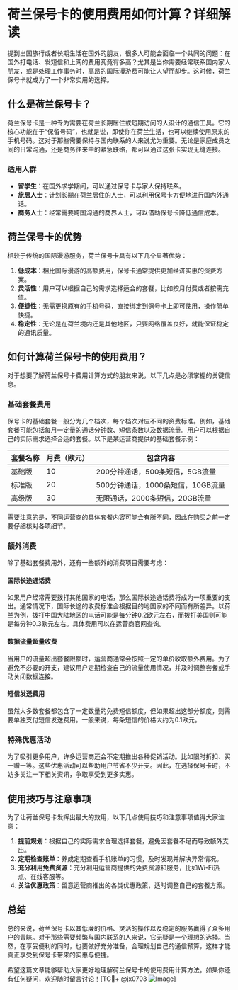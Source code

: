 # 荷兰保号卡的使用费用如何计算？详细解读

提到出国旅行或者长期生活在国外的朋友，很多人可能会面临一个共同的问题：在国外打电话、发短信和上网的费用究竟有多高？尤其是当你需要经常联系国内家人朋友，或是处理工作事务时，高昂的国际漫游费可能让人望而却步。这时候，荷兰保号卡就成为了一个非常实用的选择。

## 什么是荷兰保号卡？

荷兰保号卡是一种专为需要在荷兰长期居住或短期访问的人设计的通信工具。它的核心功能在于“保留号码”，也就是说，即使你在荷兰生活，也可以继续使用原来的手机号码。这对于那些需要保持与国内联系的人来说尤为重要。无论是家庭成员之间的日常沟通，还是商务往来中的紧急联络，都可以通过这张卡实现无缝连接。

### 适用人群

- **留学生**：在国外求学期间，可以通过保号卡与家人保持联系。
- **旅居人士**：计划长期在荷兰居住的人士，可以利用保号卡方便地进行国内外通话。
- **商务人士**：经常需要跨国沟通的商界人士，可以借助保号卡降低通信成本。

## 荷兰保号卡的优势

相较于传统的国际漫游服务，荷兰保号卡具有以下几个显著优势：

1. **低成本**：相比国际漫游的高额费用，保号卡通常提供更加经济实惠的资费方案。
2. **灵活性**：用户可以根据自己的需求选择适合的套餐，比如按月付费或者按需充值。
3. **便捷性**：无需更换原有的手机号码，直接绑定到保号卡上即可使用，操作简单快捷。
4. **稳定性**：无论是在荷兰境内还是其他地区，只要网络覆盖良好，就能保证稳定的通讯质量。

## 如何计算荷兰保号卡的使用费用？

对于想要了解荷兰保号卡费用计算方式的朋友来说，以下几点是必须掌握的关键信息。

### 基础套餐费用

保号卡的基础套餐一般分为几个档次，每个档次对应不同的资费标准。例如，基础套餐可能包括每月一定量的通话分钟数、短信条数以及数据流量。用户可以根据自己的实际需求选择合适的套餐。以下是某运营商提供的基础套餐示例：

| 套餐名称       | 月费（欧元） | 包含内容                     |
|----------------|--------------|------------------------------|
| 基础版         | 10           | 200分钟通话，500条短信，5GB流量 |
| 标准版         | 20           | 500分钟通话，1000条短信，10GB流量|
| 高级版         | 30           | 无限通话，2000条短信，20GB流量   |

需要注意的是，不同运营商的具体套餐内容可能会有所不同，因此在购买之前一定要仔细核对各项细节。

### 额外消费

除了基础套餐费用外，还有一些额外的消费项目需要考虑：

#### 国际长途通话费

如果用户经常需要拨打其他国家的电话，那么国际长途通话费将成为一项重要的支出。通常情况下，国际长途的收费标准会根据目的地国家的不同而有所差异。以荷兰为例，拨打中国大陆地区的电话可能是每分钟0.2欧元左右，而拨打美国则可能是每分钟0.3欧元左右。具体费用可以在运营商官网查询。

#### 数据流量超量收费

当用户的流量超出套餐限额时，运营商通常会按照一定的单价收取额外费用。为了避免不必要的开支，建议用户定期检查自己的流量使用情况，并及时调整套餐或手动关闭数据连接。

#### 短信发送费用

虽然大多数套餐都包含了一定数量的免费短信额度，但如果超出这部分额度，则需要单独支付短信发送费用。一般来说，每条短信的价格大约为0.1欧元。

### 特殊优惠活动

为了吸引更多用户，许多运营商还会不定期推出各种促销活动。比如限时折扣、买一赠一等。这些优惠活动可以帮助用户节省不少开支。因此，在选择保号卡时，不妨多关注一下相关资讯，争取享受到更多实惠。

## 使用技巧与注意事项

为了让荷兰保号卡发挥出最大的效用，以下几点使用技巧和注意事项值得大家注意：

1. **提前规划**：根据自己的实际需求合理选择套餐，避免因套餐不足而导致额外支出。
2. **定期检查账单**：养成定期查看手机账单的习惯，及时发现并解决异常情况。
3. **充分利用免费资源**：充分利用运营商提供的免费资源和服务，比如Wi-Fi热点、在线客服等。
4. **关注优惠政策**：留意运营商推出的各类优惠政策，适时调整自己的套餐方案。

## 总结

总的来说，荷兰保号卡以其低廉的价格、灵活的操作以及稳定的服务赢得了众多用户的青睐。对于那些需要频繁与国内联系的人来说，它无疑是一个理想的选择。当然，在享受便利的同时，也要做好充分准备，合理规划自己的通信预算，这样才能真正享受到保号卡带来的实惠与便捷。

希望这篇文章能够帮助大家更好地理解荷兰保号卡的使用费用计算方法。如果你还有任何疑问，欢迎随时留言讨论！[TG💪+ @jx0703 ![Image](https://github.com/user-attachments/assets/dbca1d08-cadb-493c-b0ec-ad6f7a83f270)]